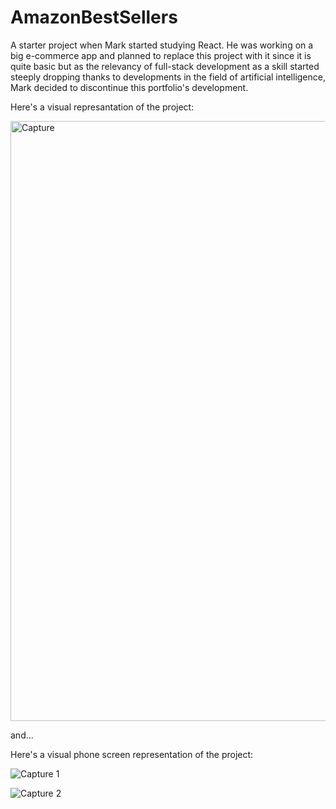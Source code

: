 # AmazonBestSellers
A starter project when Mark started studying React.
He was working on a big e-commerce app and planned to replace this project with it since it is quite basic but as the relevancy of full-stack development as a skill started steeply dropping thanks to developments in the field of artificial intelligence, Mark decided to discontinue this portfolio's development.

Here's a visual represantation of the project:

<img width="960" alt="Capture" src="https://github.com/Perash14/AmazonBestSellers/assets/62203954/8046672a-227a-44d4-a2c5-14a99b613078">


and...


Here's a visual phone screen representation of the project:

![Capture 1](https://github.com/Perash14/AmazonBestSellers/assets/62203954/3948b5e6-43b6-4087-9162-272468ec859c)

![Capture 2](https://github.com/Perash14/AmazonBestSellers/assets/62203954/7d90cd3f-366f-42b6-b622-a150789910e9)
